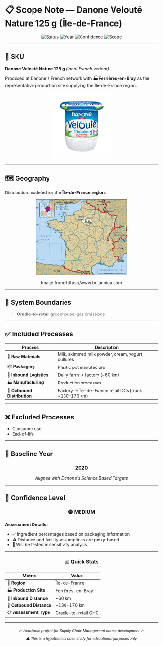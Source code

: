 # 📋 Scope Note — Danone Velouté Nature 125 g (Île-de-France)

<div align="center">

![Status](https://img.shields.io/badge/Status-Active-brightgreen?style=for-the-badge)
![Year](https://img.shields.io/badge/Baseline_Year-2020-blue?style=for-the-badge)
![Confidence](https://img.shields.io/badge/Confidence-Medium-orange?style=for-the-badge)
![Scope](https://img.shields.io/badge/Scope-Cradle_to_Retail-purple?style=for-the-badge)

</div>

---

## 🥛 SKU

**Danone Velouté Nature 125 g** *(local French variant)*

Produced at Danone's French network with **🏭 Ferrières-en-Bray** as the representative production site supplying the Île-de-France region.

<div align="center">
<img src="../../images/veloute_nature.png" alt="Velouté Nature" width="200"/>
</div>

---

## 🗺️ Geography

Distribution modeled for the **Île-de-France region**.

<div align="center">
  <img src="../../images/ile_de_France.jpg" alt="Île-de-France map" width="300"/>
  <p>
  Image from: https://www.britannica.com
</p>
</div>


---

## 🎯 System Boundaries

> **Cradle-to-retail** greenhouse-gas emissions

---

## ✅ Included Processes

| Process | Description |
|---------|-------------|
| 🥛 **Raw Materials** | Milk, skimmed milk powder, cream, yogurt cultures |
| 📦 **Packaging** | Plastic pot manufacture |
| 🚛 **Inbound Logistics** | Dairy farm → factory (~60 km) |
| 🏭 **Manufacturing** | Production processes |
| 🚚 **Outbound Distribution** | Factory → Île-de-France retail DCs (truck ~130–170 km) |

---

## ❌ Excluded Processes

- Consumer use
- End-of-life

---

## 📅 Baseline Year

<div align="center">

### 2020
*Aligned with Danone's Science Based Targets*

</div>

---

## 🎯 Confidence Level

<div align="center">

### 🟡 MEDIUM

</div>

**Assessment Details:**
- ✅ Ingredient percentages based on packaging information
- ⚠️ Distance and facility assumptions are proxy-based
- 🔄 Will be tested in sensitivity analysis

---

<div align="center">

### 📊 Quick Stats

| Metric | Value |
|--------|-------|
| 📍 **Region** | Île-de-France |
| 🏭 **Production Site** | Ferrières-en-Bray |
| 📏 **Inbound Distance** | ~60 km |
| 🚛 **Outbound Distance** | ~130-170 km |
| 📋 **Assessment Type** | Cradle-to-retail GHG |

</div>

---

<div align="center">
<sub>
📈 <em>Academic project for Supply Chain Management career development</em> 📈<br>
<em>⚠️ This is a hypothetical case study for educational purposes only</em>
</sub>
</div>
